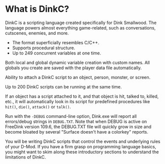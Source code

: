 # What is DinkC?

DinkC is a scripting language created specifically for Dink Smallwood. The language powers almost everything game-related, such as conversations, cutscenes, enemies, and more.

- The format superficially resembles C/C++.
- Supports procedural structure.
- Up to 249 concurrent variables at one time.

Both local and global dynamic variable creation with custom names. All globals you create are saved with the player data file automatically.

Ability to attach a DinkC script to an object, person, monster, or screen.

Up to 200 DinkC scripts can be running at the same time.

If an object has a script attached to it, and that object is hit, talked to, killed, etc., it will automatically look in its script for predefined procedures like `hit()`, `die()`, `attack()` or `talk()`.

Run with the `-DEBUG` command-line option, Dink.exe will report all errors/debug strings in `DEBUG.TXT`.
Note that when DEBUG is active on FreeDink version 109.6, the DEBUG.TXT file will quickly grow in size and become bloated by several "Surface doesn't have a colorkey" reports.

You will be writing DinkC scripts that control the events and underlying rules of your D-Mod. If you have a firm grasp on programming language basics, you might want to skim along these introductory sections to understand the limitations of DinkC.
